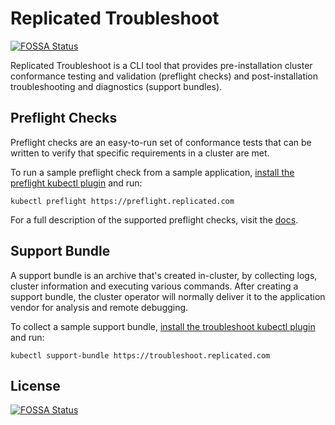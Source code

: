 # Replicated Troubleshoot
[![FOSSA Status](https://app.fossa.com/api/projects/git%2Bgithub.com%2Flaverya%2Ftroubleshoot.svg?type=shield)](https://app.fossa.com/projects/git%2Bgithub.com%2Flaverya%2Ftroubleshoot?ref=badge_shield)


Replicated Troubleshoot is a CLI tool that provides pre-installation cluster conformance testing and validation (preflight checks) and post-installation troubleshooting and diagnostics (support bundles).

## Preflight Checks
Preflight checks are an easy-to-run set of conformance tests that can be written to verify that specific requirements in a cluster are met.

To run a sample preflight check from a sample application, [install the preflight kubectl plugin](https://help.replicated.com/docs/troubleshoot/kubernetes/preflight/executing/) and run:

```shell
kubectl preflight https://preflight.replicated.com
```

For a full description of the supported preflight checks, visit the [docs](https://help.replicated.com/docs/troubleshoot/kubernetes/analysis/).

## Support Bundle
A support bundle is an archive that's created in-cluster, by collecting logs, cluster information and executing various commands. After creating a support bundle, the cluster operator will normally deliver it to the application vendor for analysis and remote debugging.

To collect a sample support bundle, [install the troubleshoot kubectl plugin](https://help.replicated.com/docs/troubleshoot/kubernetes/support-bundle/collecting/) and run:

```shell
kubectl support-bundle https://troubleshoot.replicated.com
```


## License
[![FOSSA Status](https://app.fossa.com/api/projects/git%2Bgithub.com%2Flaverya%2Ftroubleshoot.svg?type=large)](https://app.fossa.com/projects/git%2Bgithub.com%2Flaverya%2Ftroubleshoot?ref=badge_large)